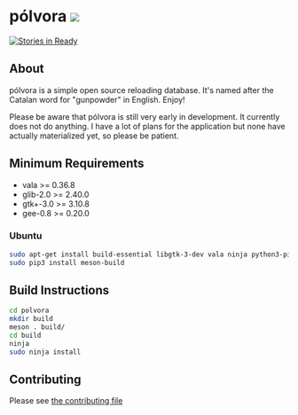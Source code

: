 # pólvora ![](https://raw.githubusercontent.com/steveno/polvora/master/data/hicolor/48x48/apps/polvora.png)
[![Stories in Ready](https://badge.waffle.io/steveno/polvora.png?label=ready)](https://waffle.io/steveno/polvora)

## About
pólvora is a simple open source reloading database. It's 
named after the Catalan word for "gunpowder" in English. Enjoy!

Please be aware that pólvora is still very early in development. It currently 
does not do anything. I have a lot of plans for the application but none
have actually materialized yet, so please be patient. 

## Minimum Requirements
* vala >= 0.36.8
* glib-2.0 >= 2.40.0
* gtk+-3.0 >= 3.10.8
* gee-0.8 >= 0.20.0

### Ubuntu
```bash
sudo apt-get install build-essential libgtk-3-dev vala ninja python3-pip
sudo pip3 install meson-build
```

## Build Instructions
```bash
cd polvora
mkdir build
meson . build/
cd build
ninja
sudo ninja install
```

## Contributing
Please see [the contributing file](https://github.com/steveno/polvora/blob/master/CONTRIBUTING.md)
